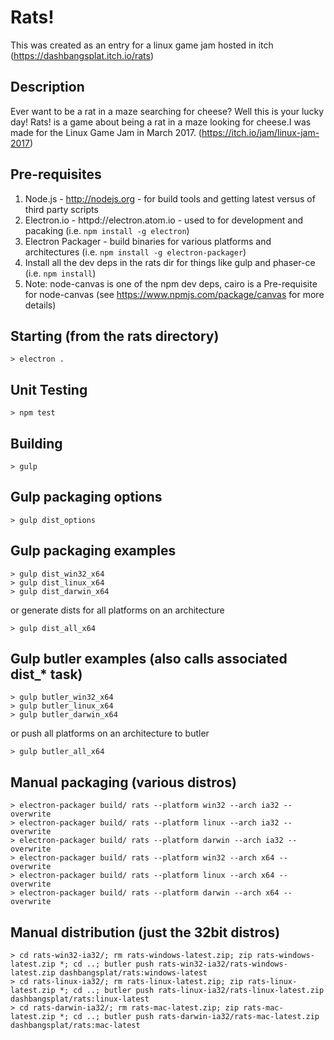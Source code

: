 # Rats!

This was created as an entry for a linux game jam hosted in itch (https://dashbangsplat.itch.io/rats)

## Description
Ever want to be a rat in a maze searching for cheese? Well this is your lucky day! Rats! is a game about being a rat in a maze looking for cheese.I was made for the Linux Game Jam in March 2017. (https://itch.io/jam/linux-jam-2017)

## Pre-requisites
1. Node.js - http://nodejs.org - for build tools and getting latest versus of third party scripts
2. Electron.io - httpd://electron.atom.io - used to for development and pacaking (i.e. `npm install -g electron`)
3. Electron Packager - build binaries for various platforms and architectures (i.e. `npm install -g electron-packager`)
4. Install all the dev deps in the rats dir for things like gulp and phaser-ce (i.e. `npm install`)
5. Note: node-canvas is one of the npm dev deps, cairo is a Pre-requisite for node-canvas (see https://www.npmjs.com/package/canvas for more details)

## Starting (from the rats directory)
```
> electron .
```

## Unit Testing
```
> npm test
```

## Building
```
> gulp
```

## Gulp packaging options
```
> gulp dist_options
```

## Gulp packaging examples
```
> gulp dist_win32_x64
> gulp dist_linux_x64
> gulp dist_darwin_x64
```
or generate dists for all platforms on an architecture

```
> gulp dist_all_x64
```

## Gulp butler examples (also calls associated dist_* task)
```
> gulp butler_win32_x64
> gulp butler_linux_x64
> gulp butler_darwin_x64
```

or push all platforms on an architecture to butler

```
> gulp butler_all_x64
```

## Manual packaging (various distros)
```
> electron-packager build/ rats --platform win32 --arch ia32 --overwrite
> electron-packager build/ rats --platform linux --arch ia32 --overwrite
> electron-packager build/ rats --platform darwin --arch ia32 --overwrite
> electron-packager build/ rats --platform win32 --arch x64 --overwrite
> electron-packager build/ rats --platform linux --arch x64 --overwrite
> electron-packager build/ rats --platform darwin --arch x64 --overwrite
```

## Manual distribution (just the 32bit distros)
```
> cd rats-win32-ia32/; rm rats-windows-latest.zip; zip rats-windows-latest.zip *; cd ..; butler push rats-win32-ia32/rats-windows-latest.zip dashbangsplat/rats:windows-latest
> cd rats-linux-ia32/; rm rats-linux-latest.zip; zip rats-linux-latest.zip *; cd ..; butler push rats-linux-ia32/rats-linux-latest.zip dashbangsplat/rats:linux-latest
> cd rats-darwin-ia32/; rm rats-mac-latest.zip; zip rats-mac-latest.zip *; cd ..; butler push rats-darwin-ia32/rats-mac-latest.zip dashbangsplat/rats:mac-latest
```

